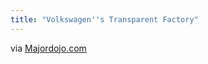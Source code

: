 ```yaml
---
title: "Volkswagen''s Transparent Factory"
---
```

<p>via <a href="http://www.majordojo.com/2011/03/volkswagons-transparent-factory.php" title="" target="">Majordojo.com</a></p>
